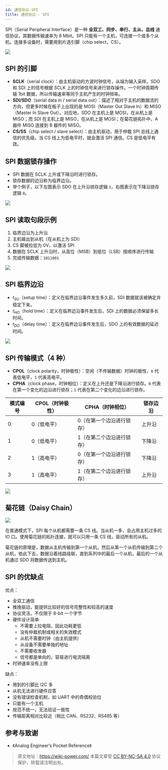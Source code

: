 ```yaml
---
id: 通信协议-SPI
title: 通信协议 - SPI
---
```


SPI（Serial Peripheral Interface）是一种 **全双工、同步、串行、主从、总线** 通信协议，其数据传输速率为 8 Mbit。SPI 只能有一个主机，可连接一个或多个从机。连接多设备时，需要用到片选引脚（chip select，CS）。

![](https://wiki-media-1253965369.cos.ap-guangzhou.myqcloud.com/img/20210911095950.png)

## SPI 的引脚

- **SCLK**（serial clock）：由主机驱动的方波时钟信号，从端为输入采样。SDO 和 SDI 上的信号根据 SCLK 上的时钟信号来进行锁存操作。一个时钟周期传输 1bit 数据，所以传输速率等同于主机产生的时钟频率。
- **SDI/SDO**（serial data in / serial data out）：描述了相对于主机的数据流的方向，但更多时候在板子上出现的是 MOSI（Master Out Slave In）和 MISO（Master In Slave Out）。对应地，SDO 在主机上是 MOSI，在从机上是 MISO；而 SDI 在主机上是 MISO，在从机上是 MOSI；在菊花链拓扑中，A 器件 MISO 连接到 B 器件的 MISO。
- **CS/SS**（chip select / slave select）：由主机驱动，用于仲裁 SPI 总线上通信的优先级。当 CS 线上为低电平时，就会激活 SPI 通信。CS 是低电平有效。

## SPI 数据锁存操作

- SPI 数据在 SCLK 上升或下降沿时进行锁存。
- 锁存数据的边沿称为临界边沿。
- 举个例子，以下左图表示 SDO 在上升沿锁存逻辑 `1`，右图表示在下降沿锁存逻辑 `0`。

![](https://wiki-media-1253965369.cos.ap-guangzhou.myqcloud.com/img/20211026151750.png)

## SPI 读取句段示例

1. 临界边沿为上升沿
2. 主机输出到从机（在从机上为 SDI）
3. CS 脚被拉低为 0V，以激活 SPI
4. 数据在 SCLK 上升沿时，从高位（MSB）到低位（LSB）按顺序进行传输
5. 完成传输数据：`1011001`

![](https://wiki-media-1253965369.cos.ap-guangzhou.myqcloud.com/img/20211026152228.png)

## SPI 临界边沿

- $t_{SU}$（setup time）：定义在临界边沿事件发生多久前，SDI 数据就该被确定并稳定下来。
- $t_{HO}$（hold time）：定义在临界边沿事件发生后，SDI 上的数据必须保留多长时间。
- $t_{DO}$（delay time）：定义在临界边沿事件发生后，SDO 上的有效数据的延迟时间。

![](https://wiki-media-1253965369.cos.ap-guangzhou.myqcloud.com/img/20211026160940.png)

## SPI 传输模式（4 种）

- **CPOL**（clock polarity，时钟极性）：空闲（不传输数据）时钟的极性，`0` 代表低电平，`1` 代表高电平。
- **CPHA**（clock phase，时钟相位）：定义在上升还是下降沿进行锁存。`0` 代表在第一个变化的边沿进行锁存；`1` 代表在第二个变化的边沿进行锁存。

| 模式编号 | CPOL（时钟极性） | CPHA（时钟相位）          | 锁存边沿 |
| -------- | ---------------- | ------------------------- | -------- |
| 0        | 0（低电平）      | 0（在第一个边沿进行锁存） | 上升沿   |
| 1        | 0（低电平）      | 1（在第二个边沿进行锁存） | 下降沿   |
| 2        | 1（高电平）      | 0（在第一个边沿进行锁存） | 下降沿   |
| 3        | 1（高电平）      | 1（在第二个边沿进行锁存） | 上升沿   |

![](https://wiki-media-1253965369.cos.ap-guangzhou.myqcloud.com/img/20211026162028.png)

## 菊花链（Daisy Chain）

![](https://wiki-media-1253965369.cos.ap-guangzhou.myqcloud.com/img/20211026164011.png)

在普通模式下，SPI 每个从机都需要一条 CS 线。当从机一多，会占用主机过多的 IO 口。使用菊花链的拓扑连接，就可以只用一条 CS 线，驱动所有的从机。

菊花链的原理是，数据从主机传输到第一个从机，然后从第一个从机传输到第二个从机，依此下去，数据沿着线路级联，直到系列中的最后一个从机，最后的一个从机通过 SDO 将数据传送到主机。

## SPI 的优缺点

优点：

- 全双工通信
- 推挽驱动，能提供比较好的信号完整性和较高的速度
- 协议灵活，不仅限于 8-bit 一个字节
- 硬件设计简单
  - 不需要上拉电阻，因此功耗更低
  - 没有仲裁机制或相关的失效模式
  - 从机不需要时钟（由主机提供）
  - 从设备不需要单独的地址
  - 不需要收发器
  - 信号都是单向的，容易进行电流隔离
- 时钟速率没有上限

缺点：

- 用到的引脚比 I2C 多
- 从机无法进行硬件应答
- 没有错误检查机制，如 UART 中的奇偶校验位
- 只能有一个主机
- 规范不统一，无法验证一致性
- 传输距离相对比较近（相比 CAN、RS232、RS485 等）

## 参考与致谢

- 《Analog Engineer’s Pocket Reference》

> 原文地址：<https://wiki-power.com/>
> 本篇文章受 [CC BY-NC-SA 4.0](https://creativecommons.org/licenses/by/4.0/deed.zh) 协议保护，转载请注明出处。

